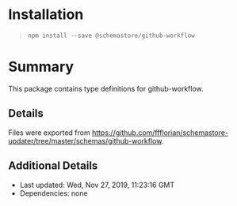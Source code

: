 # Installation
> `npm install --save @schemastore/github-workflow`

# Summary
This package contains type definitions for github-workflow.

## Details
Files were exported from https://github.com/ffflorian/schemastore-updater/tree/master/schemas/github-workflow.

## Additional Details
* Last updated: Wed, Nov 27, 2019, 11:23:16 GMT
* Dependencies: none
